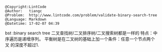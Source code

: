 ```
@Copyright:LintCode
@Author:   tiangc
@Problem:  http://www.lintcode.com/problem/validate-binary-search-tree
@Language: Markdown
@Datetime: 17-02-07 04:39
```

bst :binary search tree 二叉查找树/二叉排序树/二叉搜索树都是一样的
特点：中序遍历是递增序列。
平衡树是在二叉树的基础上加一个条件：任意一个节点两个叉 的深度不超过1.